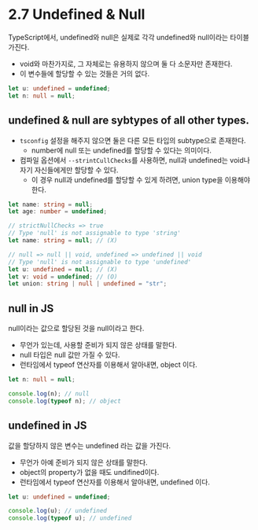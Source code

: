 # 2.7 Undefined & Null

TypeScript에서, undefined와 null은 실제로 각각 undefined와 null이라는 타이블 가진다.

- void와 마찬가지로, 그 자체로는 유용하지 않으며 둘 다 소문자만 존재한다.
- 이 변수들에 할당할 수 있는 것들은 거의 없다.

```typescript
let u: undefined = undefined;
let n: null = null;
```

## undefined & null are sybtypes of all other types.

- `tsconfig` 설정을 해주지 않으면 둘은 다른 모든 타입의 subtype으로 존재한다.
  - number에 null 또는 undefined를 할당할 수 있다는 의미이다.
- 컴파일 옵션에서 `--strintCullChecks`를 사용하면, null과 undefined는 void나 자기 자신들에게만 할당할 수 있다.
  - 이 경우 null과 undefined를 할당할 수 있게 하려면, union type을 이용해야 한다.

```typescript
let name: string = null;
let age: number = undefined;

// strictNullChecks => true
// Type 'null' is not assignable to type 'string'
let name: string = null; // (X)

// null => null || void, undefined => undefined || void
// Type 'null' is not assignable to type 'undefined'
let u: undefined = null; // (X)
let v: void = undefined; // (O)
let union: string | null | undefined = "str";
```

## null in JS

null이라는 값으로 할당된 것을 null이라고 한다.

- 무언가 있는데, 사용할 준비가 되지 않은 상태를 말한다.
- null 타입은 null 값만 가질 수 있다.
- 런타임에서 typeof 연산자를 이용해서 알아내면, object 이다.

```typescript
let n: null = null;

console.log(n); // null
console.log(typeof n); // object
```

## undefined in JS

값을 할당하지 않은 변수는 undefined 라는 값을 가진다.

- 무언가 아예 준비가 되지 않은 상태를 말한다.
- object의 property가 없을 때도 undifined이다.
- 런타임에서 typeof 연산자를 이용해서 알아내면, undefined 이다.

```typescript
let u: undefined = undefined;

console.log(u); // undefined
console.log(typeof u); // undefined
```
